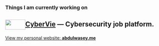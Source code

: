 ### Things I am currently working on

[<img src="https://jobs.cybervie.com/images/logos/gif-cyberlogo.gif" width="64" height="32" align="center">**CyberVie**](https://jobs.cybervie.com) — Cybersecurity job platform.  
---

[View my personal website: **abdulwasey.me**](http://www.abdulwasey.me/)  
